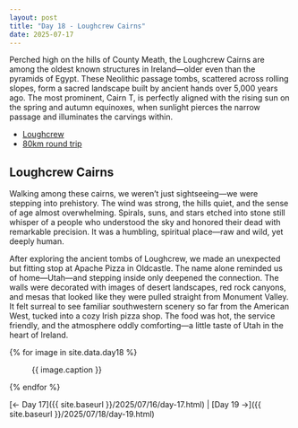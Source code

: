 ```yaml
---
layout: post
title: "Day 18 - Loughcrew Cairns"
date: 2025-07-17
---
```


Perched high on the hills of County Meath, the Loughcrew Cairns are among the oldest known structures in Ireland—older even than the pyramids of Egypt. These Neolithic passage tombs, scattered across rolling slopes, form a sacred landscape built by ancient hands over 5,000 years ago. The most prominent, Cairn T, is perfectly aligned with the rising sun on the spring and autumn equinoxes, when sunlight pierces the narrow passage and illuminates the carvings within.

- [Loughcrew](https://heritageireland.ie/places-to-visit/loughcrew-megalithic-cemetery/)
- [80km round trip](https://www.google.com/maps/dir/Weir's+Bar+%26+Restaurant,+Multy,+Mullingar,+Co.+Westmeath,+N91+T9WY/Loughcrew+Cairns,+Loughcrew+Cairns,+Corstown,+Oldcastle,+County+Meath/Apache+Pizza+Mullingar,+Blackhall+Street,+Mullingar,+County+Westmeath/Weir's+Bar+%26+Restaurant,+Rathganny,+Mullingar,+County+Westmeath/@53.6337225,-7.4162518,26892m/data=!3m3!1e3!4b1!5s0x485dc01cf217001b:0xc8848b93944e1427!4m26!4m25!1m5!1m1!1s0x485dc269aa52fa1b:0xf847b3467fe9ee47!2m2!1d-7.3907611!2d53.6246435!1m5!1m1!1s0x485dfb01c8794f6b:0xfe22fe2ced7c3032!2m2!1d-7.112123!2d53.744576!1m5!1m1!1s0x485dc01cfadb982d:0x12a48875758d7727!2m2!1d-7.3427946!2d53.5246423!1m5!1m1!1s0x485dc269aa52fa1b:0xf847b3467fe9ee47!2m2!1d-7.3907611!2d53.6246435!3e0?entry=ttu&g_ep=EgoyMDI1MDcxNi4wIKXMDSoASAFQAw%3D%3D)

## Loughcrew Cairns  
Walking among these cairns, we weren’t just sightseeing—we were stepping into prehistory. The wind was strong, the hills quiet, and the sense of age almost overwhelming. Spirals, suns, and stars etched into stone still whisper of a people who understood the sky and honored their dead with remarkable precision. It was a humbling, spiritual place—raw and wild, yet deeply human.

After exploring the ancient tombs of Loughcrew, we made an unexpected but fitting stop at Apache Pizza in Oldcastle. The name alone reminded us of home—Utah—and stepping inside only deepened the connection. The walls were decorated with images of desert landscapes, red rock canyons, and mesas that looked like they were pulled straight from Monument Valley. It felt surreal to see familiar southwestern scenery so far from the American West, tucked into a cozy Irish pizza shop. The food was hot, the service friendly, and the atmosphere oddly comforting—a little taste of Utah in the heart of Ireland.

{% for image in site.data.day18 %}
<figure>
  <img src="{{ site.baseurl }}{{ image.src }}" alt="">
  <figcaption>{{ image.caption }}</figcaption>
</figure>
{% endfor %}

[← Day 17]({{ site.baseurl }}/2025/07/16/day-17.html) | [Day 19 →]({{ site.baseurl }}/2025/07/18/day-19.html)
